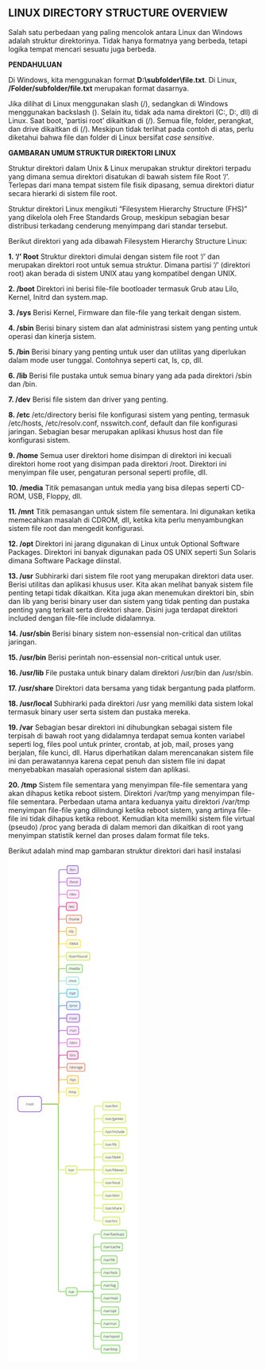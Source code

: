 ## LINUX DIRECTORY STRUCTURE OVERVIEW

Salah satu perbedaan yang paling mencolok antara Linux dan Windows adalah struktur direktorinya. Tidak hanya formatnya yang berbeda, tetapi logika tempat mencari sesuatu juga berbeda.

**PENDAHULUAN**

Di Windows, kita menggunakan format **D:\subfolder\file.txt**. Di Linux, **/Folder/subfolder/file.txt** merupakan format dasarnya.

Jika dilihat di Linux menggunakan slash (/), sedangkan di Windows menggunakan backslash (\). Selain itu, tidak ada nama direktori (C:, D:, dll) di Linux. Saat boot, ‘partisi root’ dikaitkan di (/). Semua file, folder, perangkat, dan drive dikaitkan di (/). Meskipun tidak terlihat pada contoh di atas, perlu diketahui bahwa file dan folder di Linux bersifat _case sensitive_.

**GAMBARAN UMUM STRUKTUR DIREKTORI LINUX**

Struktur direktori dalam Unix & Linux merupakan struktur direktori terpadu yang dimana semua direktori disatukan di bawah sistem file Root ‘/’. Terlepas dari mana tempat sistem file fisik dipasang, semua direktori diatur secara hierarki di sistem file root.

Struktur direktori Linux mengikuti “Filesystem Hierarchy Structure (FHS)” yang dikelola oleh Free Standards Group, meskipun sebagian besar distribusi terkadang cenderung menyimpang dari standar tersebut.

Berikut direktori yang ada dibawah Filesystem Hierarchy Structure Linux:

**1. ‘/’ Root**
Struktur direktori dimulai dengan sistem file root ‘/’ dan merupakan direktori root untuk semua struktur. Dimana partisi ‘/’ (direktori root) akan berada di sistem UNIX atau yang kompatibel dengan UNIX.

**2. /boot**
Direktori ini berisi file-file bootloader termasuk Grub atau Lilo, Kernel, Initrd dan system.map.

**3. /sys**
Berisi Kernel, Firmware dan file-file yang terkait dengan sistem.

**4. /sbin**
   Berisi binary sistem dan alat administrasi sistem yang penting untuk operasi dan kinerja sistem.

**5. /bin**
   Berisi binary yang penting untuk user dan utilitas yang diperlukan dalam mode user tunggal. Contohnya seperti cat, ls, cp, dll.

**6. /lib**
   Berisi file pustaka untuk semua binary yang ada pada direktori /sbin dan /bin.

**7. /dev**
   Berisi file sistem dan driver yang penting.

**8. /etc**
   /etc/directory berisi file konfigurasi sistem yang penting, termasuk /etc/hosts, /etc/resolv.conf, nsswitch.conf, default dan file konfigurasi jaringan. Sebagian besar merupakan aplikasi khusus host dan file konfigurasi sistem.

**9. /home**
   Semua user direktori home disimpan di direktori ini kecuali direktori home root yang disimpan pada direktori /root. Direktori ini menyimpan file user, pengaturan personal seperti profile, dll.

**10. /media**
    Titik pemasangan untuk media yang bisa dilepas seperti CD-ROM, USB, Floppy, dll.

**11. /mnt**
    Titik pemasangan untuk sistem file sementara. Ini digunakan ketika memecahkan masalah di CDROM, dll, ketika kita perlu menyambungkan sistem file root dan mengedit konfigurasi.

**12. /opt**
    Direktori ini jarang digunakan di Linux untuk Optional Software Packages. Direktori ini banyak digunakan pada OS UNIX seperti Sun Solaris dimana Software Package diinstal.

**13. /usr**
    Subhirarki dari sistem file root yang merupakan direktori data user. Berisi utilitas dan aplikasi khusus user. Kita akan melihat banyak sistem file penting tetapi tidak dikaitkan. Kita juga akan menemukan direktori bin, sbin dan lib yang berisi binary user dan sistem yang tidak penting dan pustaka penting yang terkait serta direktori share. Disini juga terdapat direktori included dengan file-file include didalamnya.

**14. /usr/sbin**
    Berisi binary sistem non-essensial non-critical dan utilitas jaringan.

**15. /usr/bin**
    Berisi perintah non-essensial non-critical untuk user.

**16. /usr/lib**
    File pustaka untuk binary dalam direktori /usr/bin dan /usr/sbin.

**17. /usr/share**
    Direktori data bersama yang tidak bergantung pada platform.

**18. /usr/local**
    Subhirarki pada direktori /usr yang memiliki data sistem lokal termasuk binary user serta sistem dan pustaka mereka.

**19. /var**
    Sebagian besar direktori ini dihubungkan sebagai sistem file terpisah di bawah root yang didalamnya terdapat semua konten variabel seperti log, files pool untuk printer, crontab, at job, mail, proses yang berjalan, file kunci, dll. Harus diperhatikan dalam merencanakan sistem file ini dan perawatannya karena cepat penuh dan sistem file ini dapat menyebabkan masalah operasional sistem dan aplikasi.

**20. /tmp**
    Sistem file sementara yang menyimpan file-file sementara yang akan dihapus ketika reboot sistem. Direktori /var/tmp yang menyimpan file-file sementara. Perbedaan utama antara keduanya yaitu direktori /var/tmp menyimpan file-file yang dilindungi ketika reboot sistem, yang artinya file-file ini tidak dihapus ketika reboot.
    Kemudian kita memiliki sistem file virtual (pseudo) /proc yang berada di dalam memori dan dikaitkan di root yang menyimpan statistik kernel dan proses dalam format file teks.

Berikut adalah mind map gambaran struktur direktori dari hasil instalasi 
![Mind Map](images/mindmap.jpg)